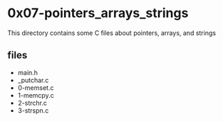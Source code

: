 # 0x07-pointers_arrays_strings

This directory contains some C files about pointers, arrays, and strings

## files

* main.h
* \_putchar.c
* 0-memset.c
* 1-memcpy.c
* 2-strchr.c
* 3-strspn.c
